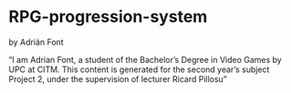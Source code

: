 # RPG-progression-system

by Adrián Font 

“I am Adrian Font, a student of the Bachelor’s Degree in Video Games by UPC at CITM. This content is generated for the second year’s subject Project 2, under the supervision of lecturer Ricard Pillosu”
